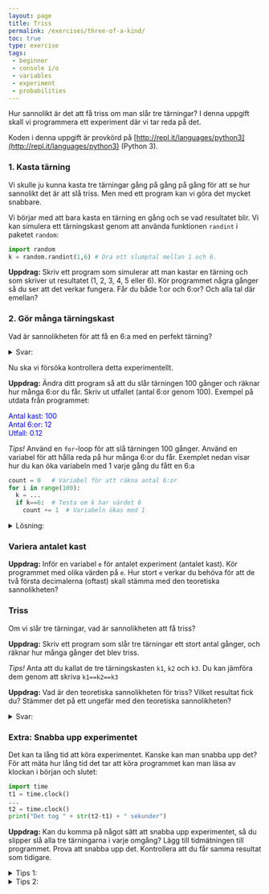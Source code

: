 ```yaml
---
layout: page
title: Triss
permalink: /exercises/three-of-a-kind/
toc: true
type: exercise
tags:
 - beginner
 - console i/o
 - variables
 - experiment
 - probabilities
---
```

Hur sannolikt är det att få triss om man slår tre tärningar? I denna uppgift skall vi programmera ett experiment där vi tar reda på det.

Koden i denna uppgift är provkörd på [http://repl.it/languages/python3](http://repl.it/languages/python3) (Python 3).

### 1. Kasta tärning

Vi skulle ju kunna kasta tre tärningar gång på gång på gång för att se hur sannolikt det är att slå triss. Men med ett program kan vi göra det mycket snabbare.

Vi börjar med att bara kasta en tärning en gång och se vad resultatet blir. Vi kan simulera ett tärningskast genom att använda funktionen `randint` i paketet `random`:

```python
import random
k = random.randint(1,6) # Dra ett slumptal mellan 1 och 6.
```

**Uppdrag:** Skriv ett program som simulerar att man kastar en tärning och som skriver ut resultatet (1, 2, 3, 4, 5 eller 6). Kör programmet några gånger så du ser att det verkar fungera. Får du både 1:or och 6:or? Och alla tal där emellan?

### 2. Gör många tärningskast

Vad är sannolikheten för att få en 6:a med en perfekt tärning?

<details>
<summary markdown="span">
Svar:
</summary>
Sannolikheten är 1/6, alltså 0.16666666666...
</details>

Nu ska vi försöka kontrollera detta experimentellt.

**Uppdrag:** Ändra ditt program så att du slår tärningen 100 gånger och räknar hur många 6:or du får. Skriv ut utfallet (antal 6:or genom 100). Exempel på utdata från programmet:

<p><font color="blue">Antal kast: 100<br>
Antal 6:or: 12<br>
Utfall: 0.12</font></p>

*Tips!* Använd en `for`-loop för att slå tärningen 100 gånger. Använd en variabel för att hålla reda på hur många 6:or du får. Exemplet nedan visar hur du kan öka variabeln med 1 varje gång du fått en 6:a

```python
count = 0   # Variabel för att räkna antal 6:or
for i in range(100):
  k = ...
  if k==6:  # Testa om k har värdet 6
    count += 1  # Variabeln ökas med 1
```

<details>
<summary markdown="span">
Lösning:
</summary>
<pre>
import random

count = 0
for i in range(100):
  k = random.randint(1,6)
  if k==6:
    count += 1
print("Antal kast: " + str(100))
print("Antal 6:or: " + str(count))
print("Utfall:     " + str(count/100))
</pre>
</details>

### Variera antalet kast

**Uppdrag:** Inför en variabel `e` för antalet experiment (antalet kast). Kör programmet med olika värden på `e`. Hur stort `e` verkar du behöva för att de två första decimalerna (oftast) skall stämma med den teoretiska sannolikheten?

### Triss

Om vi slår tre tärningar, vad är sannolikheten att få triss?

**Uppdrag:** Skriv ett program som slår tre tärningar ett stort antal gånger, och räknar hur många gånger det blev triss.

*Tips!* Anta att du kallat de tre tärningskasten `k1`, `k2` och `k3`. Du kan jämföra dem genom att skriva `k1==k2==k3`

**Uppdrag:** Vad är den teoretiska sannolikheten för triss? Vilket resultat fick du? Stämmer det på ett ungefär med den teoretiska sannolikheten?

<details>
<summary markdown="span">
Svar:
</summary>
Den första tärningen kan få vilket värde som helst. Sedan är det 1/6 chans att nästa tärning får samma värde. Om detta händer är det sedan 1/6 chans att sista tärningen också får samma värde. Alltså är sannolikheten 1/36 att alla tre har samma värde.
</details>

### Extra: Snabba upp experimentet

Det kan ta lång tid att köra experimentet. Kanske kan man snabba upp det? För att mäta hur lång tid det tar att köra programmet kan man läsa av klockan i början och slutet:

```python
import time
t1 = time.clock()
...
t2 = time.clock()
print("Det tog " + str(t2-t1) + " sekunder")
```

**Uppdrag:** Kan du komma på något sätt att snabba upp experimentet, så du slipper slå alla tre tärningarna i varje omgång? Lägg till tidmätningen till programmet. Prova att snabba upp det. Kontrollera att du får samma resultat som tidigare.

<details>
<summary markdown="span">
Tips 1:
</summary>
Om andra tärningen får ett annat värde än första tärningen så kan du hoppa över att slå tredje tärningen.
</details>

<details>
<summary markdown="span">
Tips 2:
</summary>
Du behöver faktiskt inte slå första tärningen alls. Den skulle fått ett värde, men vilket spelar ingen roll. Du kan anta att värdet till exempel blev 2.
</details>
